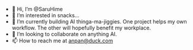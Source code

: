 - 👋 Hi, I’m @SaruHime
- 👀 I’m interested in snacks...
- 🌱 I’m currently building AI thinga-ma-jiggies. One project helps my own workflow. The other will 
      hopefully benefit my workplace.
- 💞️ I’m looking to collaborate on anything AI.
- 📫 How to reach me at anpan@duck.com

<!---
SaruHime/SaruHime is a ✨ special ✨ repository because its `README.md` (this file) appears on your GitHub profile.
You can click the Preview link to take a look at your changes.
--->
